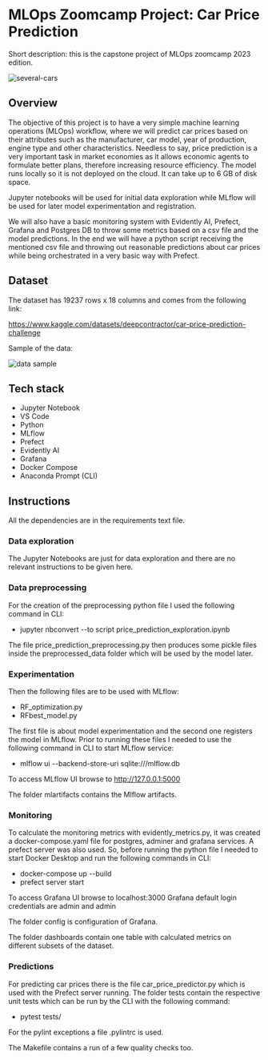 # MLOps Zoomcamp Project: Car Price Prediction
Short description: this is the capstone project of MLOps zoomcamp 2023 edition.

![several-cars](https://github.com/Sebasfac/mlops_zoomcamp_project_car_price_prediction/assets/48665389/a13cd8e2-12f5-42e7-984e-c270feacee2b)


## Overview
The objective of this project is to have a very simple machine learning operations (MLOps) workflow, where we will predict car prices based on their attributes such as the manufacturer, car model, year of production, engine type and other characteristics. Needless to say, price prediction is a very important task in market economies as it allows economic agents to formulate better plans, therefore increasing resource efficiency. The model runs locally so it is not deployed on the cloud. It can take up to 6 GB of disk space.

Jupyter notebooks will be used for initial data exploration while MLflow will be used for later model experimentation and registration.

We will also have a basic monitoring system with Evidently AI, Prefect, Grafana and Postgres DB to throw some metrics based on a csv file and the model predictions.
In the end we will have a python script receiving the mentioned csv file and throwing out reasonable predictions about car prices while being orchestrated in a very basic way with Prefect.

## Dataset
The dataset has 19237 rows x 18 columns and comes from the following link:

https://www.kaggle.com/datasets/deepcontractor/car-price-prediction-challenge

Sample of the data:

![data sample](https://github.com/Sebasfac/mlops_zoomcamp_project_car_price_prediction/assets/48665389/d70669ac-64d4-41a7-acd2-ecadd2ec878c)


## Tech stack
* Jupyter Notebook
* VS Code
* Python
* MLflow
* Prefect
* Evidently AI
* Grafana
* Docker Compose
* Anaconda Prompt (CLI)

## Instructions
All the dependencies are in the requirements text file.

### Data exploration

The Jupyter Notebooks are just for data exploration and there are no relevant instructions to be given here.

### Data preprocessing

For the creation of the preprocessing python file I used the following command in CLI:

* jupyter nbconvert --to script price_prediction_exploration.ipynb

The file price_prediction_preprocessing.py then produces some pickle files inside the preprocessed_data folder which will be used by the model later.

### Experimentation

Then the following files are to be used with MLflow:

* RF_optimization.py
* RFbest_model.py

The first file is about model experimentation and the second one registers the model in MLflow. Prior to running these files I needed to use the following command in CLI to start MLflow service:

* mlflow ui --backend-store-uri sqlite:///mlflow.db

To access MLflow UI browse to http://127.0.0.1:5000

The folder mlartifacts contains the Mlflow artifacts.

### Monitoring
To calculate the monitoring metrics with evidently_metrics.py, it was created a docker-compose.yaml file for postgres, adminer and grafana services. A prefect server was also used. So, before running the python file I needed to start Docker Desktop and run the following commands in CLI:

* docker-compose up --build
* prefect server start

To access Grafana UI browse to localhost:3000
Grafana default login credentials are admin and admin

The folder config is configuration of Grafana.

The folder dashboards contain one table with calculated metrics on different subsets of the dataset.

### Predictions
For predicting car prices there is the file car_price_predictor.py which is used with the Prefect server running.
The folder tests contain the respective unit tests which can be run by the CLI with the following command:

* pytest tests/

For the pylint exceptions a file .pylintrc is used.

The Makefile contains a run of a few quality checks too.
